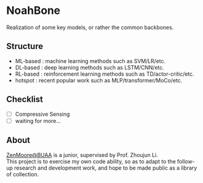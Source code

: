 # NoahBone
Realization of some key models, or rather the common backbones.

## Structure
- ML-based : machine learning methods such as SVM/LR/etc.
- DL-based : deep learning methods such as LSTM/CNN/etc.
- RL-based : reinforcement learning methods such as TD/actor-critic/etc.
- hotspot : recent popular work such as MLP/transformer/MoCo/etc.

## Checklist
- [ ] Compressive Sensing
- [ ] waiting for more...

## About
[ZenMoore@BUAA](github.com/ZenMoore) is a junior, supervised by Prof. Zhoujun Li.<br>
This project is to exercise my own code ability, so as to adapt to the follow-up research and development work, and hope to be made public as a library of collection.
